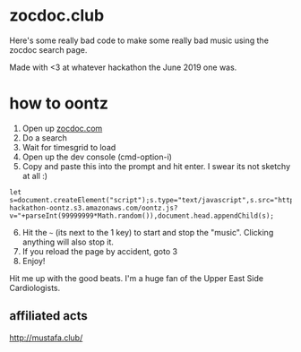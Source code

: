 # zocdoc.club
Here's some really bad code to make some really bad music using the zocdoc search page.

Made with <3 at whatever hackathon the June 2019 one was.

# how to oontz
1. Open up [zocdoc.com](https://zocdoc.com)
2. Do a search
3. Wait for timesgrid to load
4. Open up the dev console (cmd-option-i)
5. Copy and paste this into the prompt and hit enter. I swear its not sketchy at all :)
```
let s=document.createElement("script");s.type="text/javascript",s.src="https://cc-hackathon-oontz.s3.amazonaws.com/oontz.js?v="+parseInt(99999999*Math.random()),document.head.appendChild(s);
```
6. Hit the `~` (its next to the 1 key) to start and stop the "music". Clicking anything will also stop it.
7. If you reload the page by accident, goto 3
8. Enjoy!

Hit me up with the good beats. I'm a huge fan of the Upper East Side Cardiologists.

## affiliated acts
http://mustafa.club/
